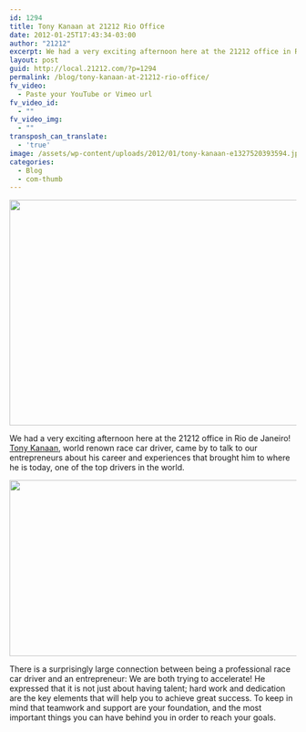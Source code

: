 ```yaml
---
id: 1294
title: Tony Kanaan at 21212 Rio Office
date: 2012-01-25T17:43:34-03:00
author: "21212"
excerpt: We had a very exciting afternoon here at the 21212 office in Rio de Janeiro! Tony Kanaan, world renown race car driver, came by to talk to our entrepreneurs about his career and experiences that brought him to where he is today, one of the top drivers in the world.
layout: post
guid: http://local.21212.com/?p=1294
permalink: /blog/tony-kanaan-at-21212-rio-office/
fv_video:
  - Paste your YouTube or Vimeo url
fv_video_id:
  - ""
fv_video_img:
  - ""
transposh_can_translate:
  - 'true'
image: /assets/wp-content/uploads/2012/01/tony-kanaan-e1327520393594.jpg
categories:
  - Blog
  - com-thumb
---
```

<img class="aligncenter size-full wp-image-1296" title="tony-kanaan" src="{{ site.url }}/assets/wp-content/uploads/2012/01/tony-kanaan-e1327520393594.jpg" alt="" width="540" height="396" srcset="{{ site.url }}/assets/wp-content/uploads/2012/01/tony-kanaan-e1327520393594.jpg 540w, {{ site.url }}/assets/wp-content/uploads/2012/01/tony-kanaan-e1327520393594-300x220.jpg 300w" sizes="(max-width: 540px) 100vw, 540px" />

We had a very exciting afternoon here at the 21212 office in Rio de Janeiro! <a href="http://twitter.com/tonykanaan" target="_blank">Tony Kanaan</a>, world renown race car driver, came by to talk to our entrepreneurs about his career and experiences that brought him to where he is today, one of the top drivers in the world.

<!--more ..I want to read more!-->

<img class="aligncenter size-full wp-image-1295" title="21212tony" src="{{ site.url }}/assets/wp-content/uploads/2012/01/21212tony-e1327520449730.jpg" alt="" width="540" height="309" srcset="{{ site.url }}/assets/wp-content/uploads/2012/01/21212tony-e1327520449730.jpg 540w, {{ site.url }}/assets/wp-content/uploads/2012/01/21212tony-e1327520449730-300x171.jpg 300w" sizes="(max-width: 540px) 100vw, 540px" />

There is a surprisingly large connection between being a professional race car driver and an entrepreneur: We are both trying to accelerate! He expressed that it is not just about having talent; hard work and dedication are the key elements that will help you to achieve great success. To keep in mind that teamwork and support are your foundation, and the most important things you can have behind you in order to reach your goals.